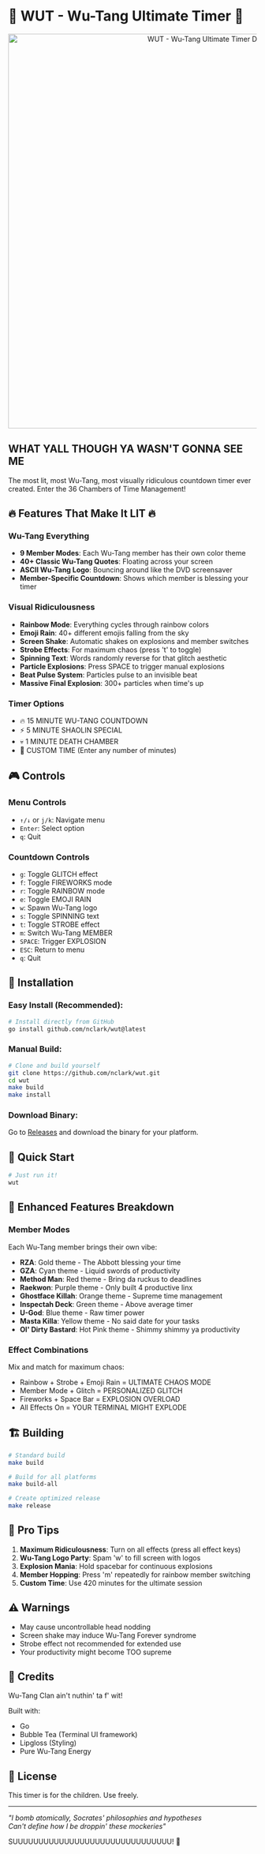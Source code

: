 # 🐉 WUT - Wu-Tang Ultimate Timer 🐉

<div align="center">
  <img src="./demo.gif" alt="WUT - Wu-Tang Ultimate Timer Demo" width="800">
</div>

## WHAT YALL THOUGH YA WASN'T GONNA SEE ME

The most lit, most Wu-Tang, most visually ridiculous countdown timer ever created. Enter the 36 Chambers of Time Management!

## 🔥 Features That Make It LIT 🔥

### Wu-Tang Everything
- **9 Member Modes**: Each Wu-Tang member has their own color theme
- **40+ Classic Wu-Tang Quotes**: Floating across your screen
- **ASCII Wu-Tang Logo**: Bouncing around like the DVD screensaver
- **Member-Specific Countdown**: Shows which member is blessing your timer

### Visual Ridiculousness 
- **Rainbow Mode**: Everything cycles through rainbow colors
- **Emoji Rain**: 40+ different emojis falling from the sky
- **Screen Shake**: Automatic shakes on explosions and member switches
- **Strobe Effects**: For maximum chaos (press 't' to toggle)
- **Spinning Text**: Words randomly reverse for that glitch aesthetic
- **Particle Explosions**: Press SPACE to trigger manual explosions
- **Beat Pulse System**: Particles pulse to an invisible beat
- **Massive Final Explosion**: 300+ particles when time's up

### Timer Options
- 🔥 15 MINUTE WU-TANG COUNTDOWN
- ⚡ 5 MINUTE SHAOLIN SPECIAL
- 💀 1 MINUTE DEATH CHAMBER
- 🎯 CUSTOM TIME (Enter any number of minutes)

## 🎮 Controls

### Menu Controls
- `↑/↓` or `j/k`: Navigate menu
- `Enter`: Select option
- `q`: Quit

### Countdown Controls
- `g`: Toggle GLITCH effect
- `f`: Toggle FIREWORKS mode
- `r`: Toggle RAINBOW mode
- `e`: Toggle EMOJI RAIN
- `w`: Spawn Wu-Tang logo
- `s`: Toggle SPINNING text
- `t`: Toggle STROBE effect
- `m`: Switch Wu-Tang MEMBER
- `SPACE`: Trigger EXPLOSION
- `ESC`: Return to menu
- `q`: Quit

## 🚀 Installation

### **Easy Install (Recommended):**
```bash
# Install directly from GitHub
go install github.com/nclark/wut@latest
```

### **Manual Build:**
```bash
# Clone and build yourself
git clone https://github.com/nclark/wut.git
cd wut
make build
make install
```

### **Download Binary:**
Go to [Releases](https://github.com/nclark/wut/releases) and download the binary for your platform.

## 🎯 Quick Start

```bash
# Just run it!
wut
```

## 🌈 Enhanced Features Breakdown

### Member Modes
Each Wu-Tang member brings their own vibe:
- **RZA**: Gold theme - The Abbott blessing your time
- **GZA**: Cyan theme - Liquid swords of productivity  
- **Method Man**: Red theme - Bring da ruckus to deadlines
- **Raekwon**: Purple theme - Only built 4 productive linx
- **Ghostface Killah**: Orange theme - Supreme time management
- **Inspectah Deck**: Green theme - Above average timer
- **U-God**: Blue theme - Raw timer power
- **Masta Killa**: Yellow theme - No said date for your tasks
- **Ol' Dirty Bastard**: Hot Pink theme - Shimmy shimmy ya productivity

### Effect Combinations
Mix and match for maximum chaos:
- Rainbow + Strobe + Emoji Rain = ULTIMATE CHAOS MODE
- Member Mode + Glitch = PERSONALIZED GLITCH
- Fireworks + Space Bar = EXPLOSION OVERLOAD
- All Effects On = YOUR TERMINAL MIGHT EXPLODE

## 🏗️ Building

```bash
# Standard build
make build

# Build for all platforms
make build-all

# Create optimized release
make release
```

## 🎪 Pro Tips

1. **Maximum Ridiculousness**: Turn on all effects (press all effect keys)
2. **Wu-Tang Logo Party**: Spam 'w' to fill screen with logos
3. **Explosion Mania**: Hold spacebar for continuous explosions
4. **Member Hopping**: Press 'm' repeatedly for rainbow member switching
5. **Custom Time**: Use 420 minutes for the ultimate session

## ⚠️ Warnings

- May cause uncontrollable head nodding
- Screen shake may induce Wu-Tang Forever syndrome  
- Strobe effect not recommended for extended use
- Your productivity might become TOO supreme

## 🙏 Credits

Wu-Tang Clan ain't nuthin' ta f' wit!

Built with:
- Go
- Bubble Tea (Terminal UI framework)
- Lipgloss (Styling)
- Pure Wu-Tang Energy

## 📜 License

This timer is for the children. Use freely.

---

*"I bomb atomically, Socrates' philosophies and hypotheses  
Can't define how I be droppin' these mockeries"*

SUUUUUUUUUUUUUUUUUUUUUUUUUUUUUUU! 🐝